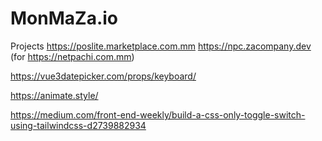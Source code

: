 # MonMaZa.io

Projects
https://poslite.marketplace.com.mm
https://npc.zacompany.dev (for https://netpachi.com.mm)

https://vue3datepicker.com/props/keyboard/

https://animate.style/

https://medium.com/front-end-weekly/build-a-css-only-toggle-switch-using-tailwindcss-d2739882934


